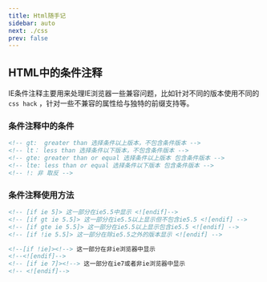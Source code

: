 ```yaml
---
title: Html随手记
sidebar: auto
next: ./css
prev: false
---
```


## HTML中的条件注释

IE条件注释主要用来处理IE浏览器一些兼容问题，比如针对不同的版本使用不同的 `css hack` ，针对一些不兼容的属性给与独特的前缀支持等。

### 条件注释中的条件

``` html
<!-- gt:  greater than 选择条件以上版本，不包含条件版本 -->
<!-- lt： less than 选择条件以下版本，不包含条件版本 -->
<!-- gte: greater than or equal 选择条件以上版本 包含条件版本 -->
<!-- lte: less than or equal 选择条件以下版本 包含条件版本 -->
<!-- !: 非 取反 -->
```

### 条件注释使用方法

``` html
<!-- [if ie 5]> 这一部分在ie5.5中显示 <![endif]-->
<!-- [if gt ie 5.5]> 这一部分在ie5.5以上显示但不包含ie5.5 <![endif] -->
<!-- [if gte ie 5.5]> 这一部分在ie5.5以上显示包含ie5.5 <![endif] -->
<!-- [if !ie 5.5]> 这一部分在除ie5.5之外的版本显示 <![endif] -->

<!--[if !ie]><!--> 这一部分在非ie浏览器中显示
<!--<![endif]-->
<!-- [if ie 7]><!--> 这一部分在ie7或者非ie浏览器中显示
<!-- <![endif]-->
```

